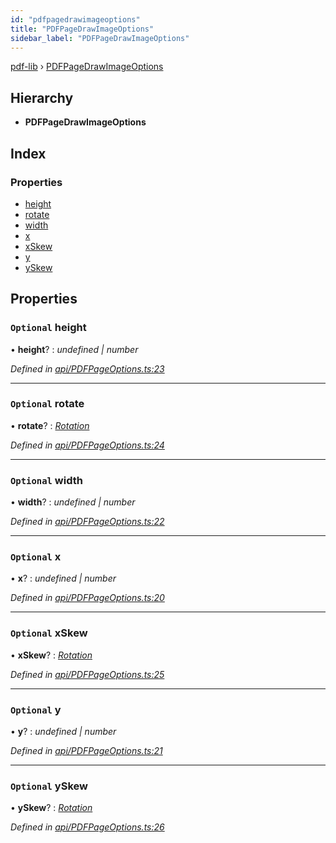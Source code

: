 ```yaml
---
id: "pdfpagedrawimageoptions"
title: "PDFPageDrawImageOptions"
sidebar_label: "PDFPageDrawImageOptions"
---
```


[pdf-lib](../index.md) › [PDFPageDrawImageOptions](pdfpagedrawimageoptions.md)

## Hierarchy

* **PDFPageDrawImageOptions**

## Index

### Properties

* [height](pdfpagedrawimageoptions.md#optional-height)
* [rotate](pdfpagedrawimageoptions.md#optional-rotate)
* [width](pdfpagedrawimageoptions.md#optional-width)
* [x](pdfpagedrawimageoptions.md#optional-x)
* [xSkew](pdfpagedrawimageoptions.md#optional-xskew)
* [y](pdfpagedrawimageoptions.md#optional-y)
* [ySkew](pdfpagedrawimageoptions.md#optional-yskew)

## Properties

### `Optional` height

• **height**? : *undefined | number*

*Defined in [api/PDFPageOptions.ts:23](https://github.com/Hopding/pdf-lib/blob/e1fccea/src/api/PDFPageOptions.ts#L23)*

___

### `Optional` rotate

• **rotate**? : *[Rotation](../index.md#rotation)*

*Defined in [api/PDFPageOptions.ts:24](https://github.com/Hopding/pdf-lib/blob/e1fccea/src/api/PDFPageOptions.ts#L24)*

___

### `Optional` width

• **width**? : *undefined | number*

*Defined in [api/PDFPageOptions.ts:22](https://github.com/Hopding/pdf-lib/blob/e1fccea/src/api/PDFPageOptions.ts#L22)*

___

### `Optional` x

• **x**? : *undefined | number*

*Defined in [api/PDFPageOptions.ts:20](https://github.com/Hopding/pdf-lib/blob/e1fccea/src/api/PDFPageOptions.ts#L20)*

___

### `Optional` xSkew

• **xSkew**? : *[Rotation](../index.md#rotation)*

*Defined in [api/PDFPageOptions.ts:25](https://github.com/Hopding/pdf-lib/blob/e1fccea/src/api/PDFPageOptions.ts#L25)*

___

### `Optional` y

• **y**? : *undefined | number*

*Defined in [api/PDFPageOptions.ts:21](https://github.com/Hopding/pdf-lib/blob/e1fccea/src/api/PDFPageOptions.ts#L21)*

___

### `Optional` ySkew

• **ySkew**? : *[Rotation](../index.md#rotation)*

*Defined in [api/PDFPageOptions.ts:26](https://github.com/Hopding/pdf-lib/blob/e1fccea/src/api/PDFPageOptions.ts#L26)*
